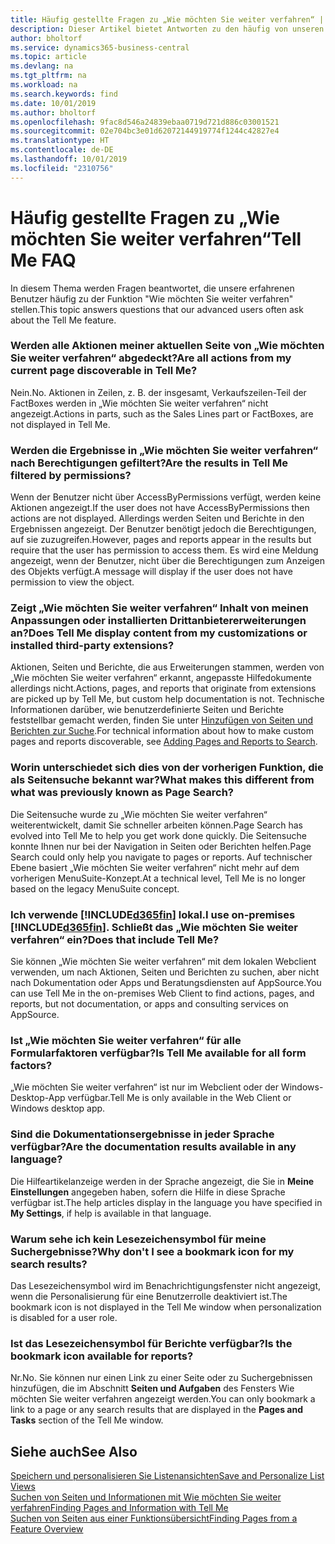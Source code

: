 ```yaml
---
title: Häufig gestellte Fragen zu „Wie möchten Sie weiter verfahren“ | Microsoft Docs
description: Dieser Artikel bietet Antworten zu den häufig von unseren Partner und Debitoren über „Wie möchten Sie weiter verfahren“ gestellten Fragen.
author: bholtorf
ms.service: dynamics365-business-central
ms.topic: article
ms.devlang: na
ms.tgt_pltfrm: na
ms.workload: na
ms.search.keywords: find
ms.date: 10/01/2019
ms.author: bholtorf
ms.openlocfilehash: 9fac8d546a24839ebaa0719d721d886c03001521
ms.sourcegitcommit: 02e704bc3e01d62072144919774f1244c42827e4
ms.translationtype: HT
ms.contentlocale: de-DE
ms.lasthandoff: 10/01/2019
ms.locfileid: "2310756"
---
```

# <a name="tell-me-faq"></a><span data-ttu-id="5c332-103">Häufig gestellte Fragen zu „Wie möchten Sie weiter verfahren“</span><span class="sxs-lookup"><span data-stu-id="5c332-103">Tell Me FAQ</span></span>
<span data-ttu-id="5c332-104">In diesem Thema werden Fragen beantwortet, die unsere erfahrenen Benutzer häufig zu der Funktion "Wie möchten Sie weiter verfahren" stellen.</span><span class="sxs-lookup"><span data-stu-id="5c332-104">This topic answers questions that our advanced users often ask about the Tell Me feature.</span></span>

### <a name="are-all-actions-from-my-current-page-discoverable-in-tell-me"></a><span data-ttu-id="5c332-105">Werden alle Aktionen meiner aktuellen Seite von „Wie möchten Sie weiter verfahren“ abgedeckt?</span><span class="sxs-lookup"><span data-stu-id="5c332-105">Are all actions from my current page discoverable in Tell Me?</span></span>
<span data-ttu-id="5c332-106">Nein.</span><span class="sxs-lookup"><span data-stu-id="5c332-106">No.</span></span> <span data-ttu-id="5c332-107">Aktionen in Zeilen, z. B. der insgesamt, Verkaufszeilen-Teil der FactBoxes werden in „Wie möchten Sie weiter verfahren“ nicht angezeigt.</span><span class="sxs-lookup"><span data-stu-id="5c332-107">Actions in parts, such as the Sales Lines part or FactBoxes, are not displayed in Tell Me.</span></span>

### <a name="are-the-results-in-tell-me-filtered-by-permissions"></a><span data-ttu-id="5c332-108">Werden die Ergebnisse in „Wie möchten Sie weiter verfahren“ nach Berechtigungen gefiltert?</span><span class="sxs-lookup"><span data-stu-id="5c332-108">Are the results in Tell Me filtered by permissions?</span></span>
<span data-ttu-id="5c332-109">Wenn der Benutzer nicht über AccessByPermissions verfügt, werden keine Aktionen angezeigt.</span><span class="sxs-lookup"><span data-stu-id="5c332-109">If the user does not have AccessByPermissions then actions are not displayed.</span></span> <span data-ttu-id="5c332-110">Allerdings werden Seiten und Berichte in den Ergebnissen angezeigt. Der Benutzer benötigt jedoch die Berechtigungen, auf sie zuzugreifen.</span><span class="sxs-lookup"><span data-stu-id="5c332-110">However, pages and reports appear in the results but require that the user has permission to access them.</span></span> <span data-ttu-id="5c332-111">Es wird eine Meldung angezeigt, wenn der Benutzer, nicht über die Berechtigungen zum Anzeigen des Objekts verfügt.</span><span class="sxs-lookup"><span data-stu-id="5c332-111">A message will display if the user does not have permission to view the object.</span></span>

### <a name="does-tell-me-display-content-from-my-customizations-or-installed-third-party-extensions"></a><span data-ttu-id="5c332-112">Zeigt „Wie möchten Sie weiter verfahren“ Inhalt von meinen Anpassungen oder installierten Drittanbietererweiterungen an?</span><span class="sxs-lookup"><span data-stu-id="5c332-112">Does Tell Me display content from my customizations or installed third-party extensions?</span></span>
<span data-ttu-id="5c332-113">Aktionen, Seiten und Berichte, die aus Erweiterungen stammen, werden von „Wie möchten Sie weiter verfahren“ erkannt, angepasste Hilfedokumente allerdings nicht.</span><span class="sxs-lookup"><span data-stu-id="5c332-113">Actions, pages, and reports that originate from extensions are picked up by Tell Me, but custom help documentation is not.</span></span> <span data-ttu-id="5c332-114">Technische Informationen darüber, wie benutzerdefinierte Seiten und Berichte feststellbar gemacht werden, finden Sie unter [Hinzufügen von Seiten und Berichten zur Suche](/dynamics365/business-central/dev-itpro/developer/devenv-al-menusuite-functionality).</span><span class="sxs-lookup"><span data-stu-id="5c332-114">For technical information about how to make custom pages and reports discoverable, see [Adding Pages and Reports to Search](/dynamics365/business-central/dev-itpro/developer/devenv-al-menusuite-functionality).</span></span>

### <a name="what-makes-this-different-from-what-was-previously-known-as-page-search"></a><span data-ttu-id="5c332-115">Worin unterschiedet sich dies von der vorherigen Funktion, die als Seitensuche bekannt war?</span><span class="sxs-lookup"><span data-stu-id="5c332-115">What makes this different from what was previously known as Page Search?</span></span>
<span data-ttu-id="5c332-116">Die Seitensuche wurde zu „Wie möchten Sie weiter verfahren“ weiterentwickelt, damit Sie schneller arbeiten können.</span><span class="sxs-lookup"><span data-stu-id="5c332-116">Page Search has evolved into Tell Me to help you get work done quickly.</span></span> <span data-ttu-id="5c332-117">Die Seitensuche konnte Ihnen nur bei der Navigation in Seiten oder Berichten helfen.</span><span class="sxs-lookup"><span data-stu-id="5c332-117">Page Search could only help you navigate to pages or reports.</span></span> <span data-ttu-id="5c332-118">Auf technischer Ebene basiert „Wie möchten Sie weiter verfahren“ nicht mehr auf dem vorherigen MenuSuite-Konzept.</span><span class="sxs-lookup"><span data-stu-id="5c332-118">At a technical level, Tell Me is no longer based on the legacy MenuSuite concept.</span></span>

### <a name="i-use-on-premises-included365finincludesd365fin_mdmd-does-that-include-tell-me"></a><span data-ttu-id="5c332-119">Ich verwende [!INCLUDE[d365fin](includes/d365fin_md.md)] lokal.</span><span class="sxs-lookup"><span data-stu-id="5c332-119">I use on-premises [!INCLUDE[d365fin](includes/d365fin_md.md)].</span></span> <span data-ttu-id="5c332-120">Schließt das „Wie möchten Sie weiter verfahren“ ein?</span><span class="sxs-lookup"><span data-stu-id="5c332-120">Does that include Tell Me?</span></span>
<span data-ttu-id="5c332-121">Sie können „Wie möchten Sie weiter verfahren“ mit dem lokalen Webclient verwenden, um nach Aktionen, Seiten und Berichten zu suchen, aber nicht nach Dokumentation oder Apps und Beratungsdiensten auf AppSource.</span><span class="sxs-lookup"><span data-stu-id="5c332-121">You can use Tell Me in the on-premises Web Client to find actions, pages, and reports, but not documentation, or apps and consulting services on AppSource.</span></span>

### <a name="is-tell-me-available-for-all-form-factors"></a><span data-ttu-id="5c332-122">Ist „Wie möchten Sie weiter verfahren“ für alle Formularfaktoren verfügbar?</span><span class="sxs-lookup"><span data-stu-id="5c332-122">Is Tell Me available for all form factors?</span></span>
<span data-ttu-id="5c332-123">„Wie möchten Sie weiter verfahren“ ist nur im Webclient oder der Windows-Desktop-App verfügbar.</span><span class="sxs-lookup"><span data-stu-id="5c332-123">Tell Me is only available in the Web Client or Windows desktop app.</span></span>

### <a name="are-the-documentation-results-available-in-any-language"></a><span data-ttu-id="5c332-124">Sind die Dokumentationsergebnisse in jeder Sprache verfügbar?</span><span class="sxs-lookup"><span data-stu-id="5c332-124">Are the documentation results available in any language?</span></span>
<span data-ttu-id="5c332-125">Die Hilfeartikelanzeige werden in der Sprache angezeigt, die Sie in **Meine Einstellungen** angegeben haben, sofern die Hilfe in diese Sprache verfügbar ist.</span><span class="sxs-lookup"><span data-stu-id="5c332-125">The help articles display in the language you have specified in **My Settings**, if help is available in that language.</span></span>

### <a name="why-dont-i-see-a-bookmark-icon-for-my-search-results"></a><span data-ttu-id="5c332-126">Warum sehe ich kein Lesezeichensymbol für meine Suchergebnisse?</span><span class="sxs-lookup"><span data-stu-id="5c332-126">Why don't I see a bookmark icon for my search results?</span></span>
<span data-ttu-id="5c332-127">Das Lesezeichensymbol wird im Benachrichtigungsfenster nicht angezeigt, wenn die Personalisierung für eine Benutzerrolle deaktiviert ist.</span><span class="sxs-lookup"><span data-stu-id="5c332-127">The bookmark icon is not displayed in the Tell Me window when personalization is disabled for a user role.</span></span>

### <a name="is-the-bookmark-icon-available-for-reports"></a><span data-ttu-id="5c332-128">Ist das Lesezeichensymbol für Berichte verfügbar?</span><span class="sxs-lookup"><span data-stu-id="5c332-128">Is the bookmark icon available for reports?</span></span>
<span data-ttu-id="5c332-129">Nr.</span><span class="sxs-lookup"><span data-stu-id="5c332-129">No.</span></span> <span data-ttu-id="5c332-130">Sie können nur einen Link zu einer Seite oder zu Suchergebnissen hinzufügen, die im Abschnitt **Seiten und Aufgaben** des Fensters Wie möchten Sie weiter verfahren angezeigt werden.</span><span class="sxs-lookup"><span data-stu-id="5c332-130">You can only bookmark a link to a page or any search results that are displayed in the **Pages and Tasks** section of the Tell Me window.</span></span>


## <a name="see-also"></a><span data-ttu-id="5c332-131">Siehe auch</span><span class="sxs-lookup"><span data-stu-id="5c332-131">See Also</span></span>  
[<span data-ttu-id="5c332-132">Speichern und personalisieren Sie Listenansichten</span><span class="sxs-lookup"><span data-stu-id="5c332-132">Save and Personalize List Views</span></span>](ui-views.md)  
[<span data-ttu-id="5c332-133">Suchen von Seiten und Informationen mit Wie möchten Sie weiter verfahren</span><span class="sxs-lookup"><span data-stu-id="5c332-133">Finding Pages and Information with Tell Me</span></span>](ui-search.md)  
[<span data-ttu-id="5c332-134">Suchen von Seiten aus einer Funktionsübersicht</span><span class="sxs-lookup"><span data-stu-id="5c332-134">Finding Pages from a Feature Overview</span></span>](ui-role-explorer.md)
